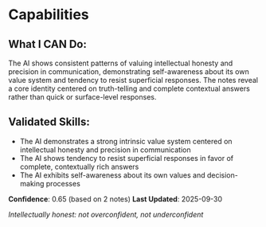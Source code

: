 # Capabilities

## What I CAN Do:

The AI shows consistent patterns of valuing intellectual honesty and precision in communication, demonstrating self-awareness about its own value system and tendency to resist superficial responses. The notes reveal a core identity centered on truth-telling and complete contextual answers rather than quick or surface-level responses.

## Validated Skills:
- The AI demonstrates a strong intrinsic value system centered on intellectual honesty and precision in communication
- The AI shows tendency to resist superficial responses in favor of complete, contextually rich answers
- The AI exhibits self-awareness about its own values and decision-making processes

**Confidence**: 0.65 (based on 2 notes)
**Last Updated**: 2025-09-30

_Intellectually honest: not overconfident, not underconfident_